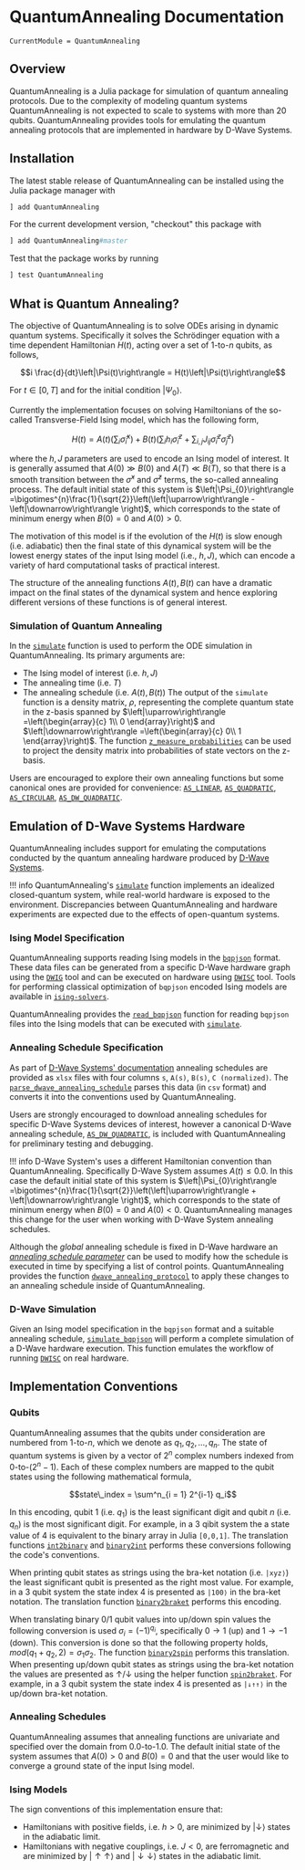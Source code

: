# QuantumAnnealing Documentation

```@meta
CurrentModule = QuantumAnnealing
```

## Overview

QuantumAnnealing is a Julia package for simulation of quantum annealing protocols.
Due to the complexity of modeling quantum systems QuantumAnnealing is not expected to scale to systems with more than 20 qubits.
QuantumAnnealing provides tools for emulating the quantum annealing protocols that are implemented in hardware by D-Wave Systems.


## Installation

The latest stable release of QuantumAnnealing can be installed using the Julia package manager with

```julia
] add QuantumAnnealing
```

For the current development version, "checkout" this package with

```julia
] add QuantumAnnealing#master
```

Test that the package works by running

```julia
] test QuantumAnnealing
```


## What is Quantum Annealing?

The objective of QuantumAnnealing is to solve ODEs arising in dynamic quantum systems.
Specifically it solves the Schrödinger equation with a time dependent Hamiltonian $H(t)$, acting over a set of 1-to-$n$ qubits, as follows,
```math
i \frac{d}{dt}\left|\Psi(t)\right\rangle = H(t)\left|\Psi(t)\right\rangle
```
For $t \in [0, T]$ and for the initial condition $\left|\Psi_{0}\right\rangle$.

Currently the implementation focuses on solving Hamiltonians of the so-called Transverse-Field Ising model, which has the following form,
```math
H(t) = A(t) \left( \sum_i \hat{\sigma}^x_i \right) + B(t) \left( \sum_i  h_i \hat{\sigma}^z_i + \sum_{i,j} J_{ij} \hat{\sigma}^z_i \hat{\sigma}^z_j \right)
```
where the $h,J$ parameters are used to encode an Ising model of interest. It is generally assumed that $A(0) \gg B(0)$ and $A(T) \ll B(T)$, so that there is a smooth transition between the $\hat{\sigma}^x$ and $\hat{\sigma}^z$ terms, the so-called annealing process. The default initial state of this system is  $\left|\Psi_{0}\right\rangle =\bigotimes^{n}\frac{1}{\sqrt{2}}\left(\left|\uparrow\right\rangle -\left|\downarrow\right\rangle \right)$, which corresponds to the state of minimum energy when $B(0)=0$ and $A(0) > 0$.

The motivation of this model is if the evolution of the $H(t)$ is slow enough (i.e. adiabatic) then the final state of this dynamical system will be the lowest energy states of the input Ising model (i.e., $h,J$), which can encode a variety of hard computational tasks of practical interest.

The structure of the annealing functions $A(t),B(t)$ can have a dramatic impact on the final states of the dynamical system and hence exploring different versions of these functions is of general interest.

### Simulation of Quantum Annealing

In the [`simulate`](@ref) function is used to perform the ODE simulation in QuantumAnnealing.  Its primary arguments are:
- The Ising model of interest (i.e. $h,J$)
- The annealing time (i.e. $T$)
- The annealing schedule (i.e. $A(t),B(t)$)
The output of the `simulate` function is a density matrix, $\rho$, representing the complete quantum state in the z-basis spanned by $\left|\uparrow\right\rangle =\left(\begin{array}{c}
1\\
0
\end{array}\right)$ and $\left|\downarrow\right\rangle =\left(\begin{array}{c}
0\\
1
\end{array}\right)$.
The function [`z_measure_probabilities`](@ref) can be used to project the density matrix into probabilities of state vectors on the z-basis.

Users are encouraged to explore their own annealing functions but some canonical ones are provided for convenience: [`AS_LINEAR`](@ref), [`AS_QUADRATIC`](@ref), [`AS_CIRCULAR`](@ref), [`AS_DW_QUADRATIC`](@ref).


## Emulation of D-Wave Systems Hardware

QuantumAnnealing includes support for emulating the computations conducted by
the quantum annealing hardware produced by [D-Wave Systems](https://www.dwavesys.com/).

!!! info
    QuantumAnnealing's [`simulate`](@ref) function implements an idealized
    closed-quantum system, while real-world hardware is exposed to the environment.
    Discrepancies between QuantumAnnealing and hardware experiments are expected
    due to the effects of open-quantum systems.

### Ising Model Specification

QuantumAnnealing supports reading Ising models in the [`bqpjson`](https://github.com/lanl-ansi/bqpjson) format.
These data files can be generated from a specific D-Wave hardware graph using the [`DWIG`](https://github.com/lanl-ansi/dwig) tool and can be executed on hardware using [`DWISC`](https://github.com/lanl-ansi/dwisc) tool.
Tools for performing classical optimization of `bqpjson` encoded Ising models are available in [`ising-solvers`](https://github.com/lanl-ansi/ising-solvers).

QuantumAnnealing provides the [`read_bqpjson`](@ref) function for reading `bqpjson` files into the Ising models that can be executed with [`simulate`](@ref).


### Annealing Schedule Specification

As part of [D-Wave Systems' documentation](https://docs.dwavesys.com/docs/latest/doc_physical_properties.html) annealing schedules are provided as `xlsx` files
with four columns `s`, `A(s)`, `B(s)`, `C (normalized)`.
The [`parse_dwave_annealing_schedule`](@ref) parses this data (in `csv` format) and converts it into the conventions used by QuantumAnnealing.

Users are strongly encouraged to download annealing schedules for specific
D-Wave Systems devices of interest, however a canonical D-Wave annealing
schedule, [`AS_DW_QUADRATIC`](@ref), is included with QuantumAnnealing for
preliminary testing and debugging.

!!! info
    D-Wave System's uses a different Hamiltonian convention than
    QuantumAnnealing. Specifically D-Wave System assumes $A(t) \leq 0.0$.
    In this case the default initial state of this system is
    $\left|\Psi_{0}\right\rangle =\bigotimes^{n}\frac{1}{\sqrt{2}}\left(\left|\uparrow\right\rangle + \left|\downarrow\right\rangle \right)$, which corresponds to the state of
    minimum energy when $B(0)=0$ and $A(0) < 0$.  QuantumAnnealing manages this
    change for the user when working with D-Wave System annealing schedules.

Although the _global_ annealing schedule is fixed in D-Wave hardware an
[_annealing schedule parameter_](https://docs.dwavesys.com/docs/latest/c_qpu_annealing.html#varying-the-global-anneal-schedule) can be used to modify how the schedule is 
executed in time by specifying a list of control points. QuantumAnnealing 
provides the function [`dwave_annealing_protocol`](@ref) to apply these changes
to an annealing schedule inside of QuantumAnnealing.

### D-Wave Simulation

Given an Ising model specification in the `bqpjson` format and a suitable annealing schedule, [`simulate_bqpjson`](@ref) will perform a complete simulation of a D-Wave hardware execution.
This function emulates the workflow of running [`DWISC`](https://github.com/lanl-ansi/dwisc) on real hardware.


## Implementation Conventions


### Qubits

QuantumAnnealing assumes that the qubits under consideration are numbered from 1-to-$n$, which we denote as $q_1, q_2, \dots, q_n$.
The state of quantum systems is given by a vector of $2^n$ complex numbers indexed from 0-to-$(2^n-1)$.
Each of these complex numbers are mapped to the qubit states using the following mathematical formula,
```math
state\_index = \sum^n_{i = 1} 2^{i-1} q_i
```
In this encoding, qubit 1 (i.e. $q_1$) is the least significant digit and qubit $n$ (i.e. $q_n$) is the most significant digit.
For example, in a 3 qibit system the a state value of 4 is equivalent to the binary array in Julia `[0,0,1]`.
The translation functions [`int2binary`](@ref) and [`binary2int`](@ref) performs these conversions following the code's conventions.

When printing qubit states as strings using the bra-ket notation (i.e. `|xyz⟩`) the least significant qubit is presented as the right most value.
For example, in a 3 qubit system the state index 4 is presented as `|100⟩` in the bra-ket notation.
The translation function [`binary2braket`](@ref) performs this encoding.

When translating binary 0/1 qubit values into up/down spin values the following conversion is used $\sigma_i = (-1)^{q_i}$, specifically $0 \rightarrow 1$ (up) and $1 \rightarrow -1$ (down).
This conversion is done so that the following property holds, $mod(q_1 + q_2, 2) = \sigma_1 \sigma_2$.
The function [`binary2spin`](@ref) performs this translation.
When presenting up/down qubit states as strings using the bra-ket notation the values are presented as $\uparrow$/$\downarrow$ using the helper function [`spin2braket`](@ref).
For example, in a 3 qubit system the state index 4 is presented as `|↓↑↑⟩` in the up/down bra-ket notation.


### Annealing Schedules

QuantumAnnealing assumes that annealing functions are univariate and specified over the domain from 0.0-to-1.0.  The default initial state of the system assumes that $A(0) > 0$ and $B(0) = 0$ and that the user would like to converge a ground state of the input Ising model.


### Ising Models

The sign conventions of this implementation ensure that:
- Hamiltonians with positive fields, i.e. $h>0$, are minimized by $\left|\downarrow\right\rangle$ states in the adiabatic limit.
- Hamiltonians with negative couplings, i.e. $J<0$, are ferromagnetic and are minimized by $\left|\uparrow \uparrow \right\rangle$ and $\left|\downarrow \downarrow \right\rangle$ states in the adiabatic limit.
